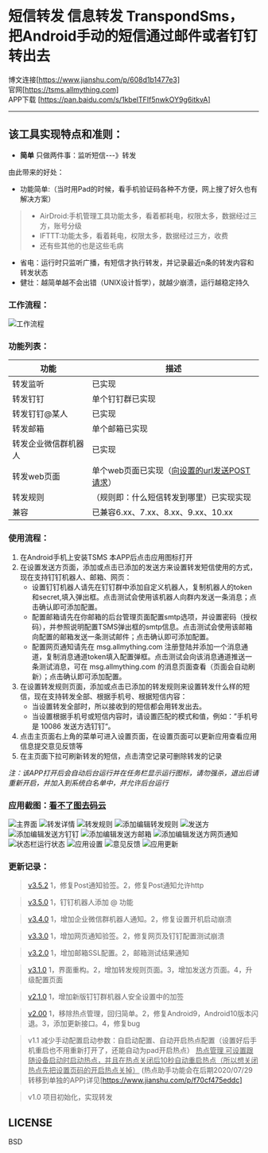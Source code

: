 # 短信转发 信息转发 TranspondSms， 把Android手动的短信通过邮件或者钉钉转出去


博文连接[https://www.jianshu.com/p/608d1b1477e3]  
官网[https://tsms.allmything.com]  
APP下载 [https://pan.baidu.com/s/1kbelTFIf5nwkOY9g6itkvA]



--------
## 该工具实现特点和准则：
* **简单** 只做两件事：监听短信---》转发

由此带来的好处：
* 功能简单:（当时用Pad的时候，看手机验证码各种不方便，网上搜了好久也有解决方案）
> + AirDroid:手机管理工具功能太多，看着都耗电，权限太多，数据经过三方，账号分级
> + IFTTT:功能太多，看着耗电，权限太多，数据经过三方，收费
> + 还有些其他的也是这些毛病
* 省电：运行时只监听广播，有短信才执行转发，并记录最近n条的转发内容和转发状态
* 健壮：越简单越不会出错（UNIX设计哲学），就越少崩溃，运行越稳定持久

### 工作流程：
![工作流程](pic/showpic.png "工作流程")  


### 功能列表：
|  功能   | 描述  |
|  ----  | ----  |
| 转发监听  | 已实现 |
| 转发钉钉  | 单个钉钉群已实现 |
| 转发钉钉@某人  | 已实现 |
| 转发邮箱  | 单个邮箱已实现 |
| 转发企业微信群机器人  | 已实现 |
| 转发web页面  | 单个web页面已实现（[向设置的url发送POST请求](doc/POST_WEB.md)） |
| 转发规则  | （规则即：什么短信转发到哪里）已实现实现 |
| 兼容  |  已兼容6.xx、7.xx、8.xx、9.xx、10.xx  |


### 使用流程：
1. 在Android手机上安装TSMS 本APP后点击应用图标打开
2. 在设置发送方页面，添加或点击已添加的发送方来设置转发短信使用的方式，现在支持钉钉机器人、邮箱、网页：
   + 设置钉钉机器人请先在钉钉群中添加自定义机器人，复制机器人的token和secret,填入弹出框。点击测试会使用该机器人向群内发送一条消息；点击确认即可添加配置。
   + 配置邮箱请先在你邮箱的后台管理页面配置smtp选项，并设置密码（授权码），并参照说明配置TSMS弹出框的smtp信息。点击测试会使用该邮箱向配置的邮箱发送一条测试邮件；点击确认即可添加配置。
   + 配置网页通知请先在 msg.allmything.com 注册登陆并添加一个消息通道，复制消息通道token填入配置弹框。点击测试会向该消息通道推送一条测试消息，可在 msg.allmything.com 的消息页面查看（页面会自动刷新）；点击确认即可添加配置。
3. 在设置转发规则页面，添加或点击已添加的转发规则来设置转发什么样的短信，现在支持转发全部、根据手机号、根据短信内容：
   + 当设置转发全部时，所以接收到的短信都会用转发出去。
   + 当设置根据手机号或短信内容时，请设置匹配的模式和值，例如：”手机号 是 10086 发送方选钉钉“。
4. 点击主页面右上角的菜单可进入设置页面，在设置页面可以更新应用查看应用信息提交意见反馈等
5. 在主页面下拉可刷新转发的短信，点击清空记录可删除转发的记录


*注：该APP打开后会自动后台运行并在任务栏显示运行图标，请勿强杀，退出后请重新开启，并加入到系统白名单中，并允许后台运行*  


### 应用截图：[看不了图去码云](https://gitee.com/timsengit/TranspondSms)

![主界面](pic/main.jpg "应用主界面")
![转发详情](pic/maindetail.jpg "转发详情")
![转发规则](pic/rule.jpg "转发规则")
![添加编辑转发规则](pic/ruleset.jpg "添加编辑转发规则")
![发送方](pic/sender.jpg "发送方")
![添加编辑发送方钉钉](pic/sendersetdingding.jpg "添加编辑发送方钉钉")
![添加编辑发送方邮箱](pic/sendersetemail.jpg "添加编辑发送方邮箱")
![添加编辑发送方网页通知](pic/sendersetwebnotify.jpg "添加编辑发送方网页通知")
![状态栏运行状态](pic/taskbar.jpg "状态栏运行状态")
![应用设置](pic/setting.jpg "应用设置")
![意见反馈](pic/settingfeedback.jpg "意见反馈")
![应用更新](pic/update-dingdingsecret.jpg "应用更新")

### 更新记录：
> [v3.5.2](app/release/TSMS_release_20210226_3.5.2.apk) 1，修复Post通知验签。2，修复Post通知允许http

> [v3.5.0](app/release/TSMS_release_20210126_3.5.0.apk) 1，钉钉机器人添加 @ 功能

> [v3.4.0](pic/TSMS_release_20210120_3.4.0.apk) 1，增加企业微信群机器人通知。2，修复设置开机启动崩溃

> [v3.3.0](pic/TSMS_release_20210113_3.3.0.apk) 1，增加网页通知验签。2，修复网页及钉钉配置测试崩溃

> [v3.2.0](pic/TSMS_release_20210106_3.2.0.apk) 1，增加邮箱SSL配置。2，邮箱测试结果通知

> [v3.1.0](pic/TSMS_release_20201231_3.1.0.apk) 1，界面重构。2，增加转发规则页面。3，增加发送方页面。4，升级配置页面

> [v2.1.0](pic/TSMS_release_20200806_2.1.0.apk) 1，增加新版钉钉群机器人安全设置中的加签

> [v2.00](pic/TSMS_release_20200729_2.00.apk) 1，移除热点管理，回归简单。2，修复Android9，Android10版本闪退。3，添加更新接口。4，修复bug

> v1.1 减少手动配置启动参数：自启动配置、自动开启热点配置（设置好后手机重启也不用重新打开了，还能自动为pad开启热点）
<u>热点管理
可设置跟随设备启动时启动热点，并且在热点关闭后10秒自动重启热点（所以想关闭热点先把设置页码的开启热点关掉）</u>
(热点助手功能会在后期2020/07/29转移到单独的APP)详见[https://www.jianshu.com/p/f70cf475eddc]

> v1.0 项目初始化，实现转发


## LICENSE    
BSD
